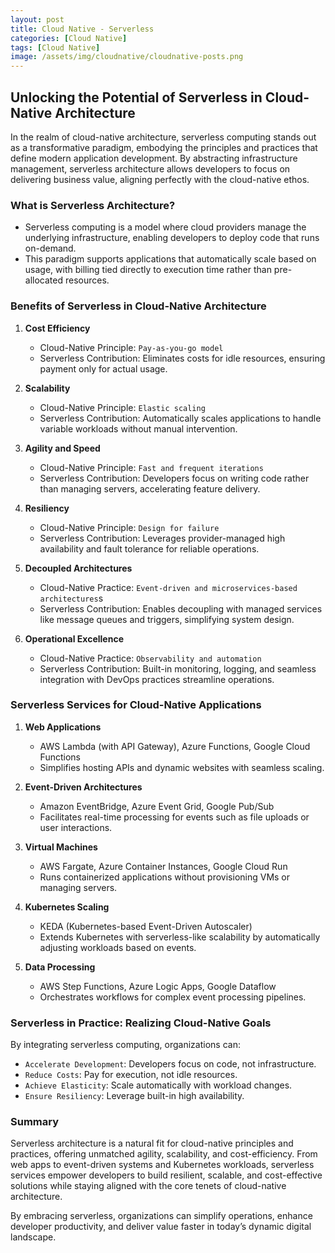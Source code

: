 ```yaml
---
layout: post
title: Cloud Native - Serverless
categories: [Cloud Native]
tags: [Cloud Native]
image: /assets/img/cloudnative/cloudnative-posts.png
---
```


## Unlocking the Potential of Serverless in Cloud-Native Architecture

In the realm of cloud-native architecture, serverless computing stands out as a transformative paradigm, embodying the principles and practices that define modern application development. By abstracting infrastructure management, serverless architecture allows developers to focus on delivering business value, aligning perfectly with the cloud-native ethos.

### What is Serverless Architecture?

- Serverless computing is a model where cloud providers manage the underlying infrastructure, enabling developers to deploy code that runs on-demand.
- This paradigm supports applications that automatically scale based on usage, with billing tied directly to execution time rather than pre-allocated resources.

### Benefits of Serverless in Cloud-Native Architecture

1. **Cost Efficiency**

    - Cloud-Native Principle: `Pay-as-you-go model`
    - Serverless Contribution: Eliminates costs for idle resources, ensuring payment only for actual usage.

2. **Scalability**

    - Cloud-Native Principle: `Elastic scaling`
    - Serverless Contribution: Automatically scales applications to handle variable workloads without manual intervention.

3. **Agility and Speed**

    - Cloud-Native Principle: `Fast and frequent iterations`
    - Serverless Contribution: Developers focus on writing code rather than managing servers, accelerating feature delivery.

4. **Resiliency**

    - Cloud-Native Principle: `Design for failure`
    - Serverless Contribution: Leverages provider-managed high availability and fault tolerance for reliable operations.

5. **Decoupled Architectures**

    - Cloud-Native Practice: `Event-driven and microservices-based architectures`s
    - Serverless Contribution: Enables decoupling with managed services like message queues and triggers, simplifying system design.

6. **Operational Excellence**

    - Cloud-Native Practice: `Observability and automation`
    - Serverless Contribution: Built-in monitoring, logging, and seamless integration with DevOps practices streamline operations.

### Serverless Services for Cloud-Native Applications

1. **Web Applications**

    - AWS Lambda (with API Gateway), Azure Functions, Google Cloud Functions
    - Simplifies hosting APIs and dynamic websites with seamless scaling.

2. **Event-Driven Architectures**

    - Amazon EventBridge, Azure Event Grid, Google Pub/Sub
    - Facilitates real-time processing for events such as file uploads or user interactions.

3. **Virtual Machines**

    - AWS Fargate, Azure Container Instances, Google Cloud Run
    - Runs containerized applications without provisioning VMs or managing servers.

4. **Kubernetes Scaling**

    - KEDA (Kubernetes-based Event-Driven Autoscaler)
    - Extends Kubernetes with serverless-like scalability by automatically adjusting workloads based on events.

5. **Data Processing**

    - AWS Step Functions, Azure Logic Apps, Google Dataflow
    - Orchestrates workflows for complex event processing pipelines.

### Serverless in Practice: Realizing Cloud-Native Goals

By integrating serverless computing, organizations can:

- `Accelerate Development`: Developers focus on code, not infrastructure.
- `Reduce Costs`: Pay for execution, not idle resources.
- `Achieve Elasticity`: Scale automatically with workload changes.
- `Ensure Resiliency`: Leverage built-in high availability.

### Summary

Serverless architecture is a natural fit for cloud-native principles and practices, offering unmatched agility, scalability, and cost-efficiency. From web apps to event-driven systems and Kubernetes workloads, serverless services empower developers to build resilient, scalable, and cost-effective solutions while staying aligned with the core tenets of cloud-native architecture.

By embracing serverless, organizations can simplify operations, enhance developer productivity, and deliver value faster in today’s dynamic digital landscape.
